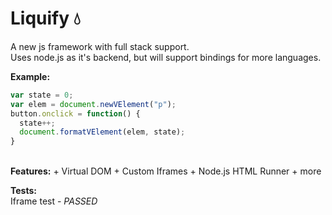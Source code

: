 #  Liquify 💧
A new js framework with full stack support.<br>
Uses node.js as it's backend, but will support
bindings for more languages.

<b>Example:</b>
<br>
```js
var state = 0;
var elem = document.newVElement("p");
button.onclick = function() {
  state++;
  document.formatVElement(elem, state);
}
```
<br>
<b>Features:</b>
+ Virtual DOM
+ Custom Iframes
+ Node.js HTML Runner
+ more

<b>Tests:</b><br>
Iframe test - *PASSED*
